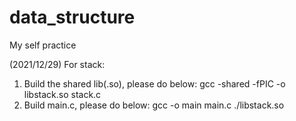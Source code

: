 # data_structure
My self practice 

(2021/12/29)
For stack:
1. Build the shared lib(.so), please do below:
gcc -shared -fPIC -o libstack.so stack.c
2. Build main.c, please do below:
gcc -o main main.c ./libstack.so
